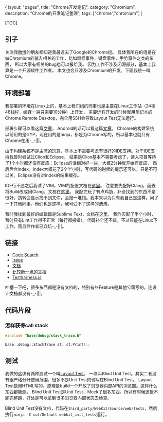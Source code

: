 {
layout: "pages",
title: "Chrome开发笔记",
category: "Chromium",
description: "Chrome的开发笔记整理",
tags: ["chrome","chromium"]
}

[TOC]

## 引子

关注我[微博](http://weibo.com/chaojianpeng)的朋友都知道我最近去了Google的Chrome组。
具体我所在的组是在做Chromium的输入相关的工作，比如鼠标事件，键盘事件，手势事件之类的东西，
所以大家有相关的bug也可以报给我。
因为工作不涉及闭源部分，基本上我算是一个开源软件工作者。
本文也会只涉及Chromium的开发，下面我统一叫Chrome。

## 环境部署

我部署的环境在Linux上的，基本上我们组的同事也是主要在Linux工作站（24核48线程，编译一遍只需要10分钟）上开发，
需要远程开发的时候就用笔记本的Chrome Remote Desktop，完全用SSH会导致Layout Test无法运行。

部署步骤可以看这篇[文章](https://www.chromium.org/developers/how-tos/get-the-code)，
Android的话可以看这篇[文章](https://chromium.googlesource.com/chromium/src/+/master/docs/android_build_instructions.md)。
Chrome的构建系统以前用的是GYP，现在用的是ninja，都是为Chrome写的，所以基本也就只有Chrome在用-_-|||。

由于构建系统不是主流的玩意，基本上不需要考虑有很好的IDE支持。对于IDE支持我暂时尝试过Clion和Eclipse，
结果是Clion基本不需要考虑了，读入项目等待了1个小时都还没有反应；Eclipse的话相对好一些，大概2分钟就开始有反应，
然后后台index，index大概花了2个半小时，写代码的时候的提示还可以，只是不可以关，Eclipse没有对index的结果缓存。

IDE行不通之后我试了VIM，VIM的配置文档在[这里](https://chromium.googlesource.com/chromium/src.git/+/master/tools/vim/chromium.ycm_extra_conf.py)。
注意要先配好Clang，而去将Build改成用Clang，文档在[这里](https://chromium.googlesource.com/chromium/src/+/master/docs/clang.md)。
我配完玩了有点鸡肋，补全找到的东西不是很好，跳转会显示找不到文件，会报一堆错。我本来以为只有我自己是这样，问了一下其他同事，他们也是这样，我可受不了这样的渣渣。

暂时我找到最好的编辑器是Sublime Text，文档在[这里](https://chromium.googlesource.com/chromium/src/+/master/docs/linux_sublime_dev.md)，
我昨天配了半个小时，暂时只有Lint工作得不正常（每行都报错）。代码补全还不错，不过只能在Linux下工作，而且件作者已弃坑-_-|||。

## 链接

- [Code Search](https://cs.chromium.org/)
- [Issue](https://bugs.chromium.org/p/chromium/issues/list)
- [文档](https://www.chromium.org/developers)
- [比较新一点的文档](https://chromium.googlesource.com/chromium/src/+/master/docs)
- [Testharness.js](http://testthewebforward.org/docs/testharness-tutorial.html)

吐槽一下吧，很多东西都是没有文档的，特别有些Feature是其他公司写的，连设计文档都没有-_-|||。

## 代码片段

### 怎样获得call stack

```c++
#include "base/debug/stack_trace.h"

base::debug::StackTrace st; st.Print();
```



## 测试

我做的这块有两种测试一个叫[Layout Test](https://www.chromium.org/developers/testing/webkit-layout-tests)，
一块叫Blind Unit Test。其实二者没有很严格分开使用范围，很多不是Unit Test的也写在Blind Unit Test。
Layout Test是用HTML写的，原理是build一个开放了浏览器内部API的浏览器。这样什么东西都能测。
Blind Unit Test是Unit Test，Mock了很多东西，所以有时候逻辑不能完整跑，好处是可以拿到很多浏览器内部状态去检查。

Blind Unit Test没有文档，代码在`third_party/WebKit/Source/web/tests`，然后执行`ninja -C out/Default webkit_unit_tests`运行。
